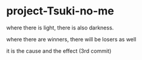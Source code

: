 # project-Tsuki-no-me

where there is light, there is also darkness.

where there are winners, there will be losers as well

it is the cause and the effect (3rd commit)
